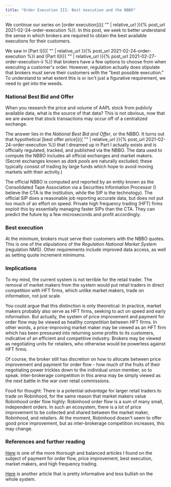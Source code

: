 ```yaml
---
title: "Order Execution III: Best execution and the NBBO"
---
```


We continue our series on [order execution]({{ "" | relative_url }}{% post_url 2021-02-24-order-execution %}). In this post, we seek to better understand the sense in which brokers are required to obtain the best available executions for their customers. 

We saw in [Part I]({{ "" | relative_url }}{% post_url 2021-02-24-order-execution %}) and [Part II]({{ "" | relative_url }}{% post_url 2021-02-27-order-execution-ii %}) that brokers have a few options to choose from when executing a customer's order. However, regulation actually does stipulate that brokers must serve their customers with the "best possible execution." To understand to what extent this is or isn't just a figurative requirement, we need to get into the weeds.

### National Best Bid and Offer

When you research the price and volume of AAPL stock from publicly available data, what is the source of that data? This is not obvious, now that we are aware that stock transactions may occur off of a centralized exchange.

The answer lies in the _National Best Bid and Offer_, or the NBBO. It turns out that hypothetical [best offer price]({{ "" | relative_url }}{% post_url 2021-02-24-order-execution %}) that I dreamed up in Part I actually exists and is officially regulated, tracked, and published via the NBBO. The data used to compute the NBBO includes all official exchanges and market makers. (Secret exchanges known as _dark pools_ are naturally excluded; these typically consist of trading by large funds which hope to avoid moving markets with their activity.)

The official NBBO is computed and reported by an entity known as the Consolidated Tape Association via a Securities Information Processor (I believe the CTA is the institution, while the SIP is the technology). The official SIP does a reasonable job reporting accurate data, but does not put too much of an effort on speed. Private high frequency trading (HFT) firms exploit this by essentially managing faster SIPs than the CTA. They can predict the future by a few microseconds and profit accordingly.

### Best execution

At the minimum, brokers must serve their customers with the NBBO quotes. This is one of the stipulations of the _Regulation National Market System_ (regulation NMS). Other requirements include improved data access, as well as setting quote increment minimums.

### Implications

To my mind, the current system is not terrible for the retail trader. The removal of market makers from the system would put retail traders in direct competition with HFT firms, which unlike market makers, trade on information, not just scale. 

You could argue that this distinction is only theoretical: In practice, market makers probably also serve as HFT firms, seeking to act on speed and early information. But actually, the system of price improvement and payment for order flow may be viewed as healthy _competition_ between HFT firms. In other words, a price-improving market maker may be viewed as an HFT firm which has been pressured into returning some profits to its customers, indicative of an efficient and competitive industry. Brokers may be viewed as negotiating units for retailers, who otherwise would be powerless against HFT firms.

Of course, the broker still has discretion on how to allocate between price improvement and payment for order flow - how much of the fruits of their negotiating power trickles down to the individual union member, so to speak. Inter-brokerage competition in this arena may be simply viewed as the next battle in the war over retail commissions.

Food for thought: There is a potential _advantage_ for larger retail traders to trade on Robinhood, for the same reason that market makers value Robinhood order flow highly: Robinhood order flow is a sum of many small, independent orders. In such an ecosystem, there is a lot of price improvement to be collected and shared between the market maker, Robinhood, and retailers. At the moment, Robinhood doesn't seem to offer good price improvement, but as inter-brokerage competition increases, this may change.


### References and further reading

[Here](https://a16z.com/2021/02/17/payment-for-order-flow/) is one of the more thorough and balanced articles I found on the subject of payment for order flow, price improvement, best execution, market makers, and high frequency trading.

[Here](https://www.warriortrading.com/payment-for-order-flow/) is another article that is pretty informative and less bullish on the whole system.
